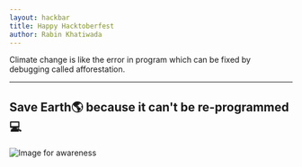 ```yaml
---
layout: hackbar
title: Happy Hacktoberfest
author: Rabin Khatiwada
---
```


Climate change is like the error in program which can be fixed by debugging called afforestation.

---

## Save Earth🌎 because it can't be re-programmed💻

![Image for awareness]({{site.baseurl}}/assets/images/rabin77.jpg)
